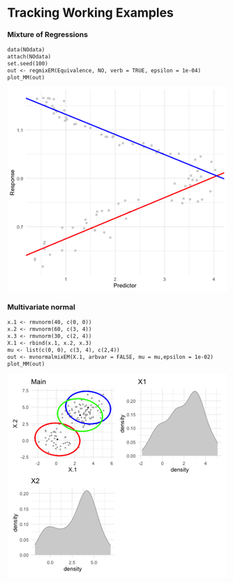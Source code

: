 # Tracking Working Examples

### Mixture of Regressions
```{R}
data(NOdata)
attach(NOdata)
set.seed(100)
out <- regmixEM(Equivalence, NO, verb = TRUE, epsilon = 1e-04)
plot_MM(out)
```
![Mixture of Regressions](reg.png)

### Multivariate normal
```{R}
x.1 <- rmvnorm(40, c(0, 0))
x.2 <- rmvnorm(60, c(3, 4))
x.3 <- rmvnorm(30, c(2, 4))
X.1 <- rbind(x.1, x.2, x.3)
mu <- list(c(0, 0), c(3, 4), c(2,4))
out <- mvnormalmixEM(X.1, arbvar = FALSE, mu = mu,epsilon = 1e-02)
plot_MM(out)
```
![Multivariate Mixture of Gaussians](mv.png)
